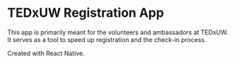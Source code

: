 # TEDxUW Registration App
This app is primarily meant for the volunteers and ambassadors at TEDxUW. It serves as a tool to speed up registration and the check-in process.

Created with React Native.
